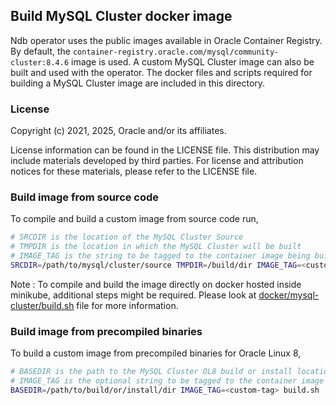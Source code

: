 ## Build MySQL Cluster docker image

Ndb operator uses the public images available in Oracle Container Registry. By default, the `container-registry.oracle.com/mysql/community-cluster:8.4.6` image is used. A custom MySQL Cluster image can also be built and used with the operator. The docker files and scripts required for building a MySQL Cluster image are included in this directory.

### License

Copyright (c) 2021, 2025, Oracle and/or its affiliates.

License information can be found in the LICENSE file. This distribution may include materials developed by third parties. For license and attribution notices for these materials, please refer to the LICENSE file.

### Build image from source code

To compile and build a custom image from source code run,
```sh
# SRCDIR is the location of the MySQL Cluster Source
# TMPDIR is the location in which the MySQL Cluster will be built
# IMAGE_TAG is the string to be tagged to the container image being built
SRCDIR=/path/to/mysql/cluster/source TMPDIR=/build/dir IMAGE_TAG=<custom-tag> build.sh
```

Note : To compile and build the image directly on docker hosted inside minikube, additional steps might be required. Please look at [docker/mysql-cluster/build.sh](docker/mysql-cluster/build.sh) file for more information.

### Build image from precompiled binaries

To build a custom image from precompiled binaries for Oracle Linux 8,
```sh
# BASEDIR is the path to the MySQL Cluster OL8 build or install location.
# IMAGE_TAG is the optional string to be tagged to the container image being built
BASEDIR=/path/to/build/or/install/dir IMAGE_TAG=<custom-tag> build.sh
```

